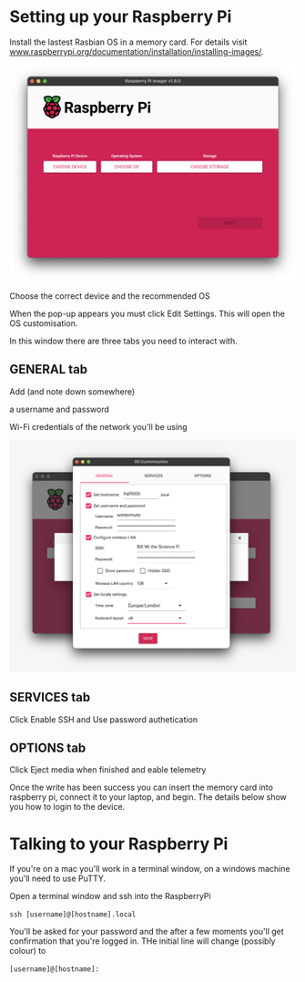 # Setting up your Raspberry Pi

Install the lastest Rasbian OS in a memory card. For details visit www.raspberrypi.org/documentation/installation/installing-images/.

![image info](./Images/RaspberryPi-Imager.png)

Choose the correct device and the recommended OS 

When the pop-up appears you must click Edit Settings. This will open the OS customisation. 

In this window there are three tabs you need to interact with. 

## GENERAL tab

Add (and note down somewhere) 

a username and password

Wi-Fi credentials of the network you'll be using

![image info](./Images/os-customisation-general.png)

## SERVICES tab
Click Enable SSH and Use password authetication

## OPTIONS tab
Click Eject media when finished and eable telemetry

Once the write has been success you can insert the memory card into raspberry pi, connect it to your laptop, and begin. The details below show you how to login to the device. 

# Talking to your Raspberry Pi

If you're on a mac you'll work in a terminal window, on a windows machine you'll need to use PuTTY. 

Open a terminal window and ssh into the RaspberryPi

`
ssh [username]@[hostname].local
`

You'll be asked for your password and the after a few moments you'll get confirmation that you're logged in. THe initial line will change (possibly colour) to 

`
[username]@[hostname]:
`

